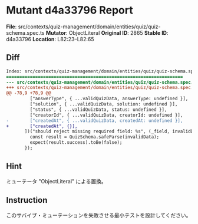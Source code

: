 # Mutant d4a33796 Report

**File**: src/contexts/quiz-management/domain/entities/quiz/quiz-schema.spec.ts
**Mutator**: ObjectLiteral
**Original ID**: 2865
**Stable ID**: d4a33796
**Location**: L82:23–L82:65

## Diff

```diff
Index: src/contexts/quiz-management/domain/entities/quiz/quiz-schema.spec.ts
===================================================================
--- src/contexts/quiz-management/domain/entities/quiz/quiz-schema.spec.ts	original
+++ src/contexts/quiz-management/domain/entities/quiz/quiz-schema.spec.ts	mutated #2865
@@ -78,9 +78,9 @@
         ["answerType", { ...validQuizData, answerType: undefined }],
         ["solution", { ...validQuizData, solution: undefined }],
         ["status", { ...validQuizData, status: undefined }],
         ["creatorId", { ...validQuizData, creatorId: undefined }],
-        ["createdAt", { ...validQuizData, createdAt: undefined }],
+        ["createdAt", {}],
       ])("should reject missing required field: %s", (_field, invalidData) => {
         const result = QuizSchema.safeParse(invalidData);
         expect(result.success).toBe(false);
       });
```

## Hint

ミューテータ "ObjectLiteral" による置換。

## Instruction

このサバイブ・ミューテーションを失敗させる最小テストを設計してください。
